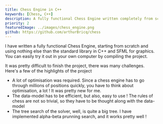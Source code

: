 ```yaml
---
title: Chess Engine in C++
keywords: [Chess, C++]
description: A fully functional Chess Engine written completely from scratch in C++
priority: 2
featuredImage: ../images/chess_engine.png
github: https://github.com/arthurBricq/chess
---
```


I have written a fully functional Chess Engine, starting from scratch and using nothing else than the standard library in C++ and SFML for graphics. You can easily try it out in your own computer by compiling the project. 

It was pretty difficult to finish the project, there was many challenges. Here's a few of the highlights of the project
- A lot of optimisation was required. Since a chess engine has to go through millions of positions quickly, you have to think about optimisation, a lot ! It was pretty new for me.
- The data-model has to be efficient, but also, easy to use ! The rules of chess are not so trivial, so they have to be thought along with the data-model
- The tree search of the solver, well, is quite a big tree. I have implemented alpha-beta prunning search, and it works pretty well !
